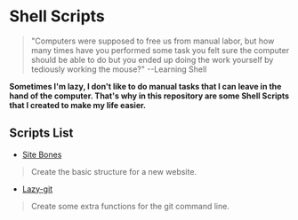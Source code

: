 # Shell Scripts

>"Computers were supposed to free us from manual labor, but how many times have you performed some task you felt sure the computer should be able to do but you ended up doing the work yourself by tediously working the mouse?" --Learning Shell

**Sometimes I'm lazy, I don't like to do manual tasks that I can leave in the hand of the computer. That's why in this repository are some Shell Scripts that I created to make my life easier.**

## Scripts List
-  [Site Bones](website-bones)
> Create the basic structure for a new website.
-  [Lazy-git](lazygut)
> Create some extra functions for the git command line.